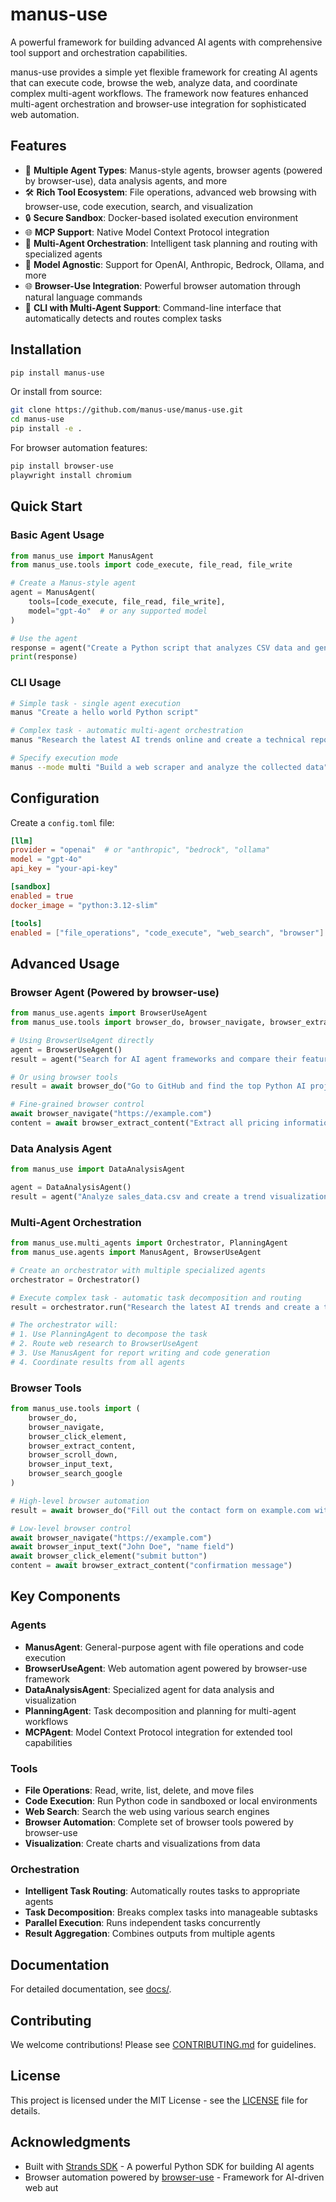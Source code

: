 # manus-use

A powerful framework for building advanced AI agents with comprehensive tool support and orchestration capabilities.

manus-use provides a simple yet flexible framework for creating AI agents that can execute code, browse the web, analyze data, and coordinate complex multi-agent workflows. The framework now features enhanced multi-agent orchestration and browser-use integration for sophisticated web automation.

## Features

- 🤖 **Multiple Agent Types**: Manus-style agents, browser agents (powered by browser-use), data analysis agents, and more
- 🛠️ **Rich Tool Ecosystem**: File operations, advanced web browsing with browser-use, code execution, search, and visualization
- 🔒 **Secure Sandbox**: Docker-based isolated execution environment
- 🌐 **MCP Support**: Native Model Context Protocol integration
- 🔄 **Multi-Agent Orchestration**: Intelligent task planning and routing with specialized agents
- 🎯 **Model Agnostic**: Support for OpenAI, Anthropic, Bedrock, Ollama, and more
- 🌐 **Browser-Use Integration**: Powerful browser automation through natural language commands
- 🤝 **CLI with Multi-Agent Support**: Command-line interface that automatically detects and routes complex tasks

## Installation

```bash
pip install manus-use
```

Or install from source:

```bash
git clone https://github.com/manus-use/manus-use.git
cd manus-use
pip install -e .
```

For browser automation features:
```bash
pip install browser-use
playwright install chromium
```

## Quick Start

### Basic Agent Usage

```python
from manus_use import ManusAgent
from manus_use.tools import code_execute, file_read, file_write

# Create a Manus-style agent
agent = ManusAgent(
    tools=[code_execute, file_read, file_write],
    model="gpt-4o"  # or any supported model
)

# Use the agent
response = agent("Create a Python script that analyzes CSV data and generates a chart")
print(response)
```

### CLI Usage

```bash
# Simple task - single agent execution
manus "Create a hello world Python script"

# Complex task - automatic multi-agent orchestration
manus "Research the latest AI trends online and create a technical report with visualizations"

# Specify execution mode
manus --mode multi "Build a web scraper and analyze the collected data"
```

## Configuration

Create a `config.toml` file:

```toml
[llm]
provider = "openai"  # or "anthropic", "bedrock", "ollama"
model = "gpt-4o"
api_key = "your-api-key"

[sandbox]
enabled = true
docker_image = "python:3.12-slim"

[tools]
enabled = ["file_operations", "code_execute", "web_search", "browser"]
```

## Advanced Usage

### Browser Agent (Powered by browser-use)

```python
from manus_use.agents import BrowserUseAgent
from manus_use.tools import browser_do, browser_navigate, browser_extract_content

# Using BrowserUseAgent directly
agent = BrowserUseAgent()
result = agent("Search for AI agent frameworks and compare their features")

# Or using browser tools
result = await browser_do("Go to GitHub and find the top Python AI projects")

# Fine-grained browser control
await browser_navigate("https://example.com")
content = await browser_extract_content("Extract all pricing information")
```

### Data Analysis Agent

```python
from manus_use import DataAnalysisAgent

agent = DataAnalysisAgent()
result = agent("Analyze sales_data.csv and create a trend visualization")
```

### Multi-Agent Orchestration

```python
from manus_use.multi_agents import Orchestrator, PlanningAgent
from manus_use.agents import ManusAgent, BrowserUseAgent

# Create an orchestrator with multiple specialized agents
orchestrator = Orchestrator()

# Execute complex task - automatic task decomposition and routing
result = orchestrator.run("Research the latest AI trends and create a technical report with code examples")

# The orchestrator will:
# 1. Use PlanningAgent to decompose the task
# 2. Route web research to BrowserUseAgent
# 3. Use ManusAgent for report writing and code generation
# 4. Coordinate results from all agents
```

### Browser Tools

```python
from manus_use.tools import (
    browser_do,
    browser_navigate,
    browser_click_element,
    browser_extract_content,
    browser_scroll_down,
    browser_input_text,
    browser_search_google
)

# High-level browser automation
result = await browser_do("Fill out the contact form on example.com with test data")

# Low-level browser control
await browser_navigate("https://example.com")
await browser_input_text("John Doe", "name field")
await browser_click_element("submit button")
content = await browser_extract_content("confirmation message")
```

## Key Components

### Agents
- **ManusAgent**: General-purpose agent with file operations and code execution
- **BrowserUseAgent**: Web automation agent powered by browser-use framework
- **DataAnalysisAgent**: Specialized agent for data analysis and visualization
- **PlanningAgent**: Task decomposition and planning for multi-agent workflows
- **MCPAgent**: Model Context Protocol integration for extended tool capabilities

### Tools
- **File Operations**: Read, write, list, delete, and move files
- **Code Execution**: Run Python code in sandboxed or local environments
- **Web Search**: Search the web using various search engines
- **Browser Automation**: Complete set of browser tools powered by browser-use
- **Visualization**: Create charts and visualizations from data

### Orchestration
- **Intelligent Task Routing**: Automatically routes tasks to appropriate agents
- **Task Decomposition**: Breaks complex tasks into manageable subtasks
- **Parallel Execution**: Runs independent tasks concurrently
- **Result Aggregation**: Combines outputs from multiple agents

## Documentation

For detailed documentation, see [docs/](docs/).

## Contributing

We welcome contributions! Please see [CONTRIBUTING.md](CONTRIBUTING.md) for guidelines.

## License

This project is licensed under the MIT License - see the [LICENSE](LICENSE) file for details.

## Acknowledgments

- Built with [Strands SDK](https://github.com/strands-agents/sdk-python) - A powerful Python SDK for building AI agents
- Browser automation powered by [browser-use](https://github.com/browser-use/browser-use) - Framework for AI-driven web aut
